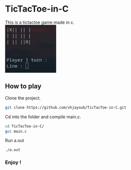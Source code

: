 # TicTacToe-in-C
This is a tictactoe game made in c.
<br>
![screenshot](img/tictactoe1.png) 
## How to play
Clone the project.
```bash
git clone https://github.com/xhjayoub/TicTacToe-in-C.git
```
Cd into the folder and compile main.c.
```bash
cd TicTacToe-in-C/
gcc main.c
```
Run a.out
```bash
./a.out
```
### Enjoy !